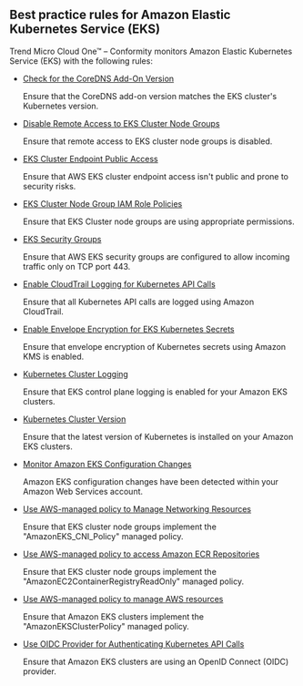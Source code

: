 ## Best practice rules for Amazon Elastic Kubernetes Service (EKS)

Trend Micro Cloud One™ – Conformity monitors Amazon Elastic Kubernetes Service (EKS) with the following rules:

* [Check for the CoreDNS Add-On Version](/cloudoneconformity-staging/knowledge-base/aws/EKS/eks-aws-managed-core-dns-addon.html)
  
  Ensure that the CoreDNS add-on version matches the EKS cluster's Kubernetes version.
  
* [Disable Remote Access to EKS Cluster Node Groups](/cloudoneconformity-staging/knowledge-base/aws/EKS/eks-node-group-remote-access.html)
  
  Ensure that remote access to EKS cluster node groups is disabled.
  
* [EKS Cluster Endpoint Public Access](/cloudoneconformity-staging/knowledge-base/aws/EKS/endpoint-access.html)
  
  Ensure that AWS EKS cluster endpoint access isn't public and prone to security risks.
  
* [EKS Cluster Node Group IAM Role Policies](/cloudoneconformity-staging/knowledge-base/aws/EKS/worker-nodes-managed-policies.html)
  
  Ensure that EKS Cluster node groups are using appropriate permissions.
  
* [EKS Security Groups](/cloudoneconformity-staging/knowledge-base/aws/EKS/security-groups.html)
  
  Ensure that AWS EKS security groups are configured to allow incoming traffic only on TCP port 443.
  
* [Enable CloudTrail Logging for Kubernetes API Calls](/cloudoneconformity-staging/knowledge-base/aws/EKS/eks-logging-kubes-api-calls.html)
  
  Ensure that all Kubernetes API calls are logged using Amazon CloudTrail.
  
* [Enable Envelope Encryption for EKS Kubernetes Secrets](/cloudoneconformity-staging/knowledge-base/aws/EKS/enable-envelope-encryption.html)
  
  Ensure that envelope encryption of Kubernetes secrets using Amazon KMS is enabled.
  
* [Kubernetes Cluster Logging](/cloudoneconformity-staging/knowledge-base/aws/EKS/cluster-logging.html)
  
  Ensure that EKS control plane logging is enabled for your Amazon EKS clusters.
  
* [Kubernetes Cluster Version](/cloudoneconformity-staging/knowledge-base/aws/EKS/kubernetes-version.html)
  
  Ensure that the latest version of Kubernetes is installed on your Amazon EKS clusters.
  
* [Monitor Amazon EKS Configuration Changes](/cloudoneconformity-staging/knowledge-base/aws/EKS/configuration-changes.html)
  
  Amazon EKS configuration changes have been detected within your Amazon Web Services account.
  
* [Use AWS-managed policy to Manage Networking Resources](/cloudoneconformity-staging/knowledge-base/aws/EKS/eks-iam-managed-policy-networking.html)
  
  Ensure that EKS cluster node groups implement the "AmazonEKS_CNI_Policy" managed policy.
  
* [Use AWS-managed policy to access Amazon ECR Repositories](/cloudoneconformity-staging/knowledge-base/aws/EKS/managed-policy-ecr-access.html)
  
  Ensure that EKS cluster node groups implement the "AmazonEC2ContainerRegistryReadOnly" managed policy.
  
* [Use AWS-managed policy to manage AWS resources](/cloudoneconformity-staging/knowledge-base/aws/EKS/eks-aws-managed-iam-policy.html)
  
  Ensure that Amazon EKS clusters implement the "AmazonEKSClusterPolicy" managed policy.
  
* [Use OIDC Provider for Authenticating Kubernetes API Calls](/cloudoneconformity-staging/knowledge-base/aws/EKS/eks-oidc-provider-api-calls.html)
  
  Ensure that Amazon EKS clusters are using an OpenID Connect (OIDC) provider.
